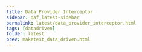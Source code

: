 ```yaml
---
title: Data Provider Interceptor
sidebar: qaf_latest-sidebar
permalink: latest/data_provider_interceptor.html
tags: [datadriven]
folder: latest
prev: maketest_data_driven.html
---
```

